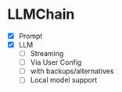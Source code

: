 # LLMChain

- [X] Prompt
- [X] LLM 
  - [ ] Streaming
  - [ ] Via User Config
  - [ ] with backups/alternatives
  - [ ] Local model support
